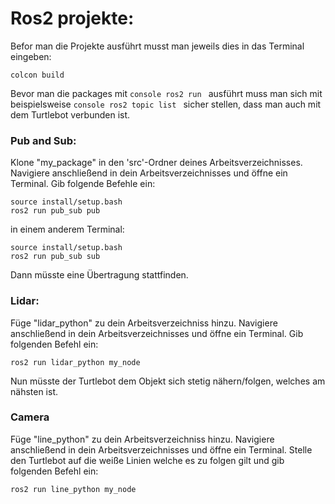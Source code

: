 # Ros2 projekte:
Befor man die Projekte ausführt musst man jeweils dies in das Terminal eingeben:
```console
colcon build
```

Bevor man die packages mit ```console ros2 run ``` ausführt muss man sich mit beispielsweise ```console ros2 topic list ``` sicher stellen, dass man auch mit dem Turtlebot verbunden ist.
### Pub and Sub:
Klone "my_package" in den 'src'-Ordner deines Arbeitsverzeichnisses. Navigiere anschließend in dein Arbeitsverzeichnisses und öffne ein Terminal. Gib folgende Befehle ein:

```console
source install/setup.bash 
ros2 run pub_sub pub
```
in einem anderem Terminal:
```console
source install/setup.bash 
ros2 run pub_sub sub
```
Dann müsste eine Übertragung stattfinden.

### Lidar:
Füge "lidar_python" zu dein Arbeitsverzeichniss hinzu. Navigiere anschließend in dein Arbeitsverzeichnisses und öffne ein Terminal.
Gib folgenden Befehl ein:
```console
ros2 run lidar_python my_node
```
Nun müsste der Turtlebot dem Objekt sich stetig nähern/folgen, welches am nähsten ist.
### Camera
Füge "line_python" zu dein Arbeitsverzeichniss hinzu. Navigiere anschließend in dein Arbeitsverzeichnisses und öffne ein Terminal.
Stelle den Turtlebot auf die weiße Linien welche es zu folgen gilt und gib folgenden Befehl ein:
```console
ros2 run line_python my_node
```
